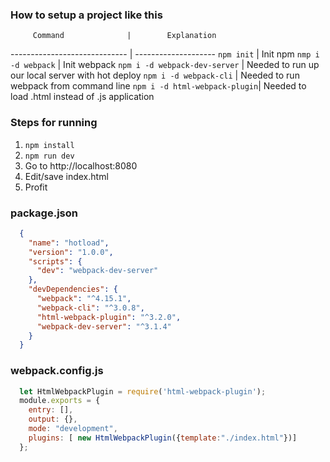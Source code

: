 ### How to setup a project like this ###
         Command              |        Explanation
----------------------------- | --------------------
`npm init`                    | Init npm
`nmp i -d webpack`            | Init webpack
`npm i -d webpack-dev-server` | Needed to run up our local server with hot deploy
`npm i -d webpack-cli`        | Needed to run webpack from command line
`npm i -d html-webpack-plugin`| Needed to load .html instead of .js application


### Steps for running ### 
  1. `npm install`
  2. `npm run dev` 
  3. Go to http://localhost:8080
  4. Edit/save index.html
  5. Profit

### package.json ###
```json
  {
    "name": "hotload",
    "version": "1.0.0",
    "scripts": {
      "dev": "webpack-dev-server"
    },
    "devDependencies": {
      "webpack": "^4.15.1",
      "webpack-cli": "^3.0.8",
      "html-webpack-plugin": "^3.2.0",
      "webpack-dev-server": "^3.1.4"
    }
  }
```

### webpack.config.js ###
```javascript
  let HtmlWebpackPlugin = require('html-webpack-plugin');
  module.exports = {
    entry: [],
    output: {},
    mode: "development",
    plugins: [ new HtmlWebpackPlugin({template:"./index.html"})]
  };
```